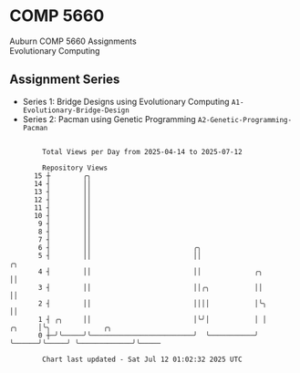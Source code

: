 # COMP 5660
Auburn COMP 5660 Assignments  
Evolutionary Computing

## Assignment Series
- Series 1: Bridge Designs using Evolutionary Computing `A1-Evolutionary-Bridge-Design`
- Series 2: Pacman using Genetic Programming `A2-Genetic-Programming-Pacman`

```

        Total Views per Day from 2025-04-14 to 2025-07-12

        Repository Views
      15 ┼        ╭╮
      14 ┤        ││
      13 ┤        ││
      12 ┤        ││
      11 ┤        ││
      10 ┤        ││
       9 ┤        ││
       8 ┤        ││
       7 ┤        ││
       6 ┤        ││                         ╭╮
       5 ┤        ││                         ││                             ╭╮
       4 ┤        ││                         ││             ╭╮              ││
       3 ┤        ││                         ││╭╮           ││              ││
       2 ┤        ││                         ││││           │╰╮             ││
       1 ┤ ╭╮     ││                         │╰╯│           │ │      ╭╮     │╰╮             ╭╮
       0 ┼─╯╰─────╯╰─────────────────────────╯  ╰───────────╯ ╰──────╯╰─────╯ ╰─────────────╯╰─────

        Chart last updated - Sat Jul 12 01:02:32 2025 UTC
        
```
